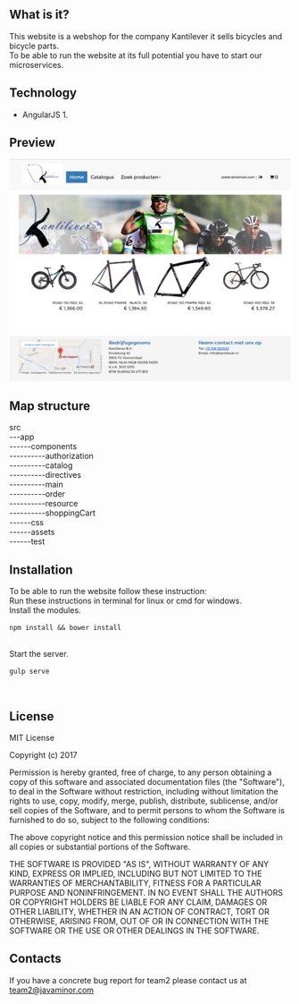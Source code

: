 What is it?
-----------
This website is a webshop for the company Kantilever it sells bicycles and bicycle parts. <br/>
To be able to run the website at its full potential you have to start our microservices.  

Technology
------------------
<ul>
  <li>
      AngularJS 1.
  </li>
</ul>

Preview
------------
![image](store.png?raw "Kantilever")

Map structure
-------------
src <br/>
---app <br/>
------components <br/>
----------authorization <br/>
----------catalog <br/>
----------directives <br/>
----------main <br/>
----------order <br/>
----------resource <br/>
----------shoppingCart <br/>
------css <br/>
------assets <br/>
------test <br/>

Installation
------------
To be able to run the website follow these instruction: 
<br/>
Run these instructions in terminal for linux or cmd for windows. 
<br/>
Install the modules.
<br/>

    npm install && bower install
<br/>
Start the server.
<br/>

    gulp serve 
<br/> 

License
---------

MIT License

Copyright (c) 2017 

Permission is hereby granted, free of charge, to any person obtaining a copy
of this software and associated documentation files (the "Software"), to deal
in the Software without restriction, including without limitation the rights
to use, copy, modify, merge, publish, distribute, sublicense, and/or sell
copies of the Software, and to permit persons to whom the Software is
furnished to do so, subject to the following conditions:

The above copyright notice and this permission notice shall be included in all
copies or substantial portions of the Software.

THE SOFTWARE IS PROVIDED "AS IS", WITHOUT WARRANTY OF ANY KIND, EXPRESS OR
IMPLIED, INCLUDING BUT NOT LIMITED TO THE WARRANTIES OF MERCHANTABILITY,
FITNESS FOR A PARTICULAR PURPOSE AND NONINFRINGEMENT. IN NO EVENT SHALL THE
AUTHORS OR COPYRIGHT HOLDERS BE LIABLE FOR ANY CLAIM, DAMAGES OR OTHER
LIABILITY, WHETHER IN AN ACTION OF CONTRACT, TORT OR OTHERWISE, ARISING FROM,
OUT OF OR IN CONNECTION WITH THE SOFTWARE OR THE USE OR OTHER DEALINGS IN THE
SOFTWARE.

Contacts
--------

If you have a concrete bug report for team2 please contact us at 
team2@javaminor.com
